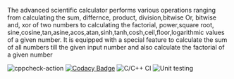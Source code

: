 The advanced scientific calculator performs various operations ranging from calculating the sum, differnce, product, division,bitwise Or, bitwise and, xor of two numbers to calculating the factorial, power,square root, sine,cosine,tan,asine,acos,atan,sinh,tanh,cosh,ceil,floor,logarithmic values of a given number.
It is equipped with a special feature to calculate the sum of all numbers till the given input number and also calculate the factorial of a given number



![cppcheck-action](https://github.com/99002653/Calculator/workflows/cppcheck-action/badge.svg)
[![Codacy Badge](https://app.codacy.com/project/badge/Grade/6f96983eadc3470bb9e1ead33b82471b)](https://www.codacy.com/manual/99002653/Calculator?utm_source=github.com&amp;utm_medium=referral&amp;utm_content=99002653/Calculator&amp;utm_campaign=Badge_Grade)
![C/C++ CI](https://github.com/99002653/Calculator/workflows/C/C++%20CI/badge.svg)
![Unit testing](https://github.com/99002653/Calculator/workflows/Unit%20testing/badge.svg)
